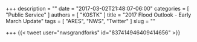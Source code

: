 +++
description = ""
date = "2017-03-02T21:48:07-06:00"
categories = [ "Public Service" ]
authors = [ "K0STK" ]
title = "2017 Flood Outlook - Early March Update"
tags = [ "ARES", "NWS", "Twitter" ]
slug = ""

+++
{{< tweet user="nwsgrandforks" id="837414946409414656" >}}
<!--more-->
